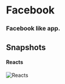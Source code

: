 # Facebook

### Facebook like app.

## Snapshots

#### Reacts

![Reacts](demo/reacts_and_comments.gif)
